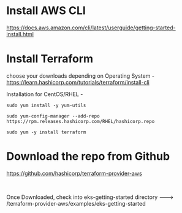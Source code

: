 # Install AWS CLI 

https://docs.aws.amazon.com/cli/latest/userguide/getting-started-install.html


# Install Terraform

choose your downloads depending on Operating System - https://learn.hashicorp.com/tutorials/terraform/install-cli


Installation for CentOS/RHEL - 
```
sudo yum install -y yum-utils

sudo yum-config-manager --add-repo https://rpm.releases.hashicorp.com/RHEL/hashicorp.repo

sudo yum -y install terraform
```

# Download the repo from Github 

https://github.com/hashicorp/terraform-provider-aws

<br />

Once Downloaded, check into eks-getting-started directory ---> /terraform-provider-aws/examples/eks-getting-started